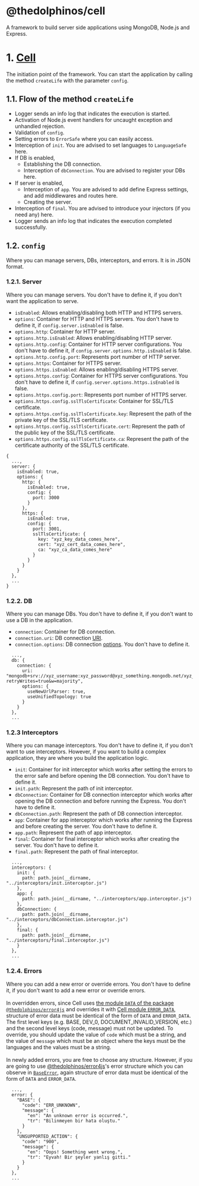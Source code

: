 # @thedolphinos/cell

A framework to build server side applications using MongoDB, Node.js and Express.

# 1. [Cell](https://github.com/thedolphinos/cell/blob/master/lib/core/Cell.js)

The initiation point of the framework. You can start the application by calling the method `createLife` with the parameter `config`.

## 1.1. Flow of the method `createLife`

- Logger sends an info log that indicates the execution is started.
- Activation of Node.js event handlers for uncaught exception and unhandled rejection.
- Validation of `config`.
- Setting errors to `ErrorSafe` where you can easily access.
- Interception of `init`. You are advised to set languages to `LanguageSafe` here.
- If DB is enabled,
    - Establishing the DB connection.
    - Interception of `dbConnection`. You are advised to register your DBs here.
- If server is enabled,
    - Interception of `app`. You are advised to add define Express settings, and add middlewares and routes here.
    - Creating the server.
- Interception of `final`. You are advised to introduce your injectors (if you need any) here.
- Logger sends an info log that indicates the execution completed successfully.

## 1.2. `config`

Where you can manage servers, DBs, interceptors, and errors. It is in JSON format.

### 1.2.1. Server

Where you can manage servers. You don't have to define it, if you don't want the application to serve.

- `isEnabled`: Allows enabling/disabling both HTTP and HTTPS servers.
- `options`: Container for HTTP and HTTPS servers. You don't have to define it, if `config.server.isEnabled` is false.
- `options.http`: Container for HTTP server.
- `options.http.isEnabled`: Allows enabling/disabling HTTP server.
- `options.http.config`: Container for HTTP server configurations. You don't have to define it, if `config.server.options.http.isEnabled` is false.
- `options.http.config.port`: Represents port number of HTTP server.
- `options.https`: Container for HTTPS server.
- `options.https.isEnabled`: Allows enabling/disabling HTTPS server.
- `options.https.config`: Container for HTTPS server configurations. You don't have to define it, if `config.server.options.https.isEnabled` is false.
- `options.https.config.port`: Represents port number of HTTPS server.
- `options.https.config.sslTlsCertificate`: Container for SSL/TLS certificate.
- `options.https.config.sslTlsCertificate.key`: Represent the path of the private key of the SSL/TLS certificate.
- `options.https.config.sslTlsCertificate.cert`: Represent the path of the public key of the SSL/TLS certificate.
- `options.https.config.sslTlsCertificate.ca`: Represent the path of the certificate authority of the SSL/TLS certificate.

```
{
  ...,
  server: {
    isEnabled: true,
    options: {
      http: {
        isEnabled: true,
        config: {
          port: 3000
        }
      },
      https: {
        isEnabled: true,
        config: {
          port: 3001,
          sslTlsCertificate: {
            key: "xyz_key_data_comes_here",
            cert: "xyz_cert_data_comes_here",
            ca: "xyz_ca_data_comes_here"
          }
        }
      }
    }
  },
  ...
}
```

### 1.2.2. DB

Where you can manage DBs. You don't have to define it, if you don't want to use a DB in the application.

- `connection`: Container for DB connection.
- `connection.uri`: DB connection [URI](https://docs.mongodb.com/manual/reference/connection-string/).
- `connection.options`: DB connection [options](https://docs.mongodb.com/manual/reference/connection-string/#connection-options). You don't have to define it.

```
  ...,
  db: {
    connection: {
      uri: "mongodb+srv://xyz_username:xyz_password@xyz_something.mongodb.net/xyz_db?retryWrites=true&w=majority",
      options: {
        useNewUrlParser: true,
        useUnifiedTopology: true
      }
    }
  },
  ...
```

### 1.2.3 Interceptors

Where you can manage interceptors. You don't have to define it, if you don't want to use interceptors. However, if you want to build a complex application, they are where you build the application logic.

- `init`: Container for init interceptor which works after setting the errors to the error safe and before opening the DB connection. You don't have to define it.
- `init.path`: Represent the path of init interceptor.
- `dbConnection`: Container for DB connection interceptor which works after opening the DB connection and before running the Express. You don't have to define it.
- `dbConnection.path`: Represent the path of DB connection interceptor.
- `app`: Container for app interceptor which works after running the Express and before creating the server. You don't have to define it.
- `app.path`: Represent the path of app interceptor.
- `final`: Container for final interceptor which works after creating the server. You don't have to define it.
- `final.path`: Represent the path of final interceptor.

```
  ...,
  interceptors: {
    init: {
      path: path.join(__dirname, "../interceptors/init.interceptor.js")
    },
    app: {
      path: path.join(__dirname, "../interceptors/app.interceptor.js")
    },
    dbConnection: {
      path: path.join(__dirname, "../interceptors/dbConnection.interceptor.js")
    },
    final: {
      path: path.join(__dirname, "../interceptors/final.interceptor.js")
    }
  },
  ...
```

### 1.2.4. Errors

Where you can add a new error or override errors. You don't have to define it, if you don't want to add a new error or override errors.
\
\
In overridden errors, since Cell uses [the module `DATA` of the package `@thedolphinos/error4js`](https://github.com/thedolphinos/error4js/blob/master/lib/DATA.json) and overrides it with [Cell module `ERROR_DATA`](https://github.com/thedolphinos/cell/blob/master/lib/helpers/ERROR_DATA.json), structure of error data must be identical of the form of `DATA` and `ERROR_DATA`. The first level keys (e.g. BASE, DEV_0, DOCUMENT_INVALID_VERSION, etc.) and the second level keys (code, message) must not be updated. To override, you should update the value of `code` which must be a string, and the value of `message` which must be an object where the keys must be the languages and the values must be a string.
\
\
In newly added errors, you are free to choose any structure. However, if you are going to use [@thedolphinos/error4js](https://github.com/thedolphinos/error4js)'s error structure which you can observe in [`BaseError`](https://github.com/thedolphinos/error4js/blob/master/lib/core/BaseError.js), again structure of error data must be identical of the form of `DATA` and `ERROR_DATA`.

```
  ...,
  error: {
    "BASE": {
      "code": "ERR_UNKNOWN",
      "message": {
        "en": "An unknown error is occurred.",
        "tr": "Bilinmeyen bir hata oluştu."
      }
    },
    "UNSUPPORTED_ACTION": {
      "code": "900",
      "message": {
        "en": "Oops! Something went wrong.",
        "tr": "Eyvah! Bir şeyler yanlış gitti."
      }
    }
  },
  ...
```
